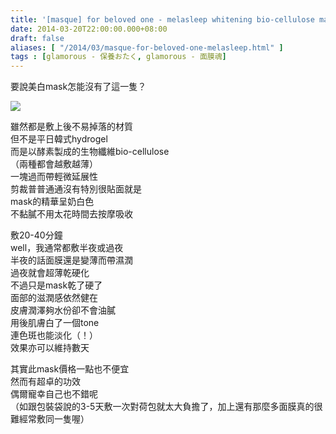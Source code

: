 ```yaml
---
title: '[masque] for beloved one - melasleep whitening bio-cellulose mask'
date: 2014-03-20T22:00:00.000+08:00
draft: false
aliases: [ "/2014/03/masque-for-beloved-one-melasleep.html" ]
tags : [glamorous - 保養おたく, glamorous - 面膜魂]
---
```


要說美白mask怎能沒有了這一隻？  

[![](https://2.bp.blogspot.com/-7i78mtKgQRg/XDC1v7mttII/AAAAAAAAETQ/55jiKlicDIMbJkUU5Tg0iT2Mb3_PH38kwCLcBGAs/s640/93.jpg)](https://2.bp.blogspot.com/-7i78mtKgQRg/XDC1v7mttII/AAAAAAAAETQ/55jiKlicDIMbJkUU5Tg0iT2Mb3_PH38kwCLcBGAs/s1600/93.jpg)

雖然都是敷上後不易掉落的材質  
但不是平日韓式hydrogel  
而是以酵素製成的生物纖維bio-cellulose  
（兩種都會越敷越薄）  
一塊過而帶輕微延展性  
剪裁普普通通沒有特別很貼面就是  
mask的精華呈奶白色  
不黏膩不用太花時間去按摩吸收  
  
敷20-40分鐘  
well，我通常都敷半夜或過夜  
半夜的話面膜還是變薄而帶濕潤  
過夜就會超薄乾硬化  
不過只是mask乾了硬了  
面部的滋潤感依然健在  
皮膚潤澤夠水份卻不會油膩  
用後肌膚白了一個tone  
連色斑也能淡化（！）  
效果亦可以維持數天  
  
其實此mask價格一點也不便宜  
然而有超卓的功效  
偶爾寵幸自己也不錯呢  
（如跟包裝袋說的3-5天敷一次對荷包就太大負擔了，加上還有那麼多面膜真的很難經常敷同一隻喔）